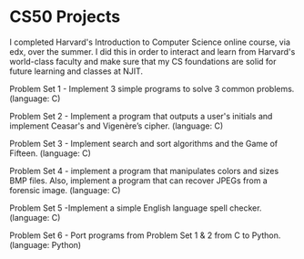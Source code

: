 # CS50 Projects
I completed Harvard's Introduction to Computer Science online course, via edx, over the summer. I did this in order to interact and learn from Harvard's world-class faculty and make sure that my CS foundations are solid for future learning and classes at NJIT.

Problem Set 1 - Implement 3 simple programs to solve 3 common problems. (language: C) 

Problem Set 2 - Implement a program that outputs a user's initials and implement Ceasar's and Vigenère’s cipher. (language: C) 

Problem Set 3 - Implement search and sort algorithms and the Game of Fifteen. (language: C) 

Problem Set 4 - implement a program that manipulates colors and sizes BMP files. Also, implement a program that can recover JPEGs from a forensic image. (language: C)

Problem Set 5 -Implement a simple English language spell checker. (language: C)

Problem Set 6 - Port programs from Problem Set 1 & 2 from C to Python. (language: Python)
